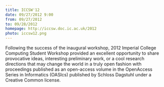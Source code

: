 ```yaml
---
title: ICCSW'12
date: 09/27/2012 9:00
from: 09/27/2012
to: 09/28/2012
homepage: http://iccsw.doc.ic.ac.uk/2012
photo: iccsw12.png
---
```

Following the success of the inaugural workshop, 2012 Imperial College
Computing Student Workshop provided an excellent opportunity to share provocative ideas,
interesting preliminary work, or a cool research directions that may
change the world in a truly open fashion with proceedings published
as an open-access volume in the OpenAccess Series in
Informatics (OASIcs) published by Schloss Dagstuhl under a Creative
Common license.
